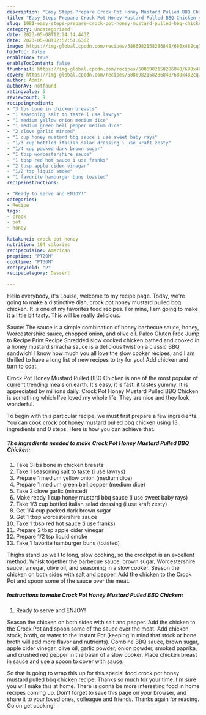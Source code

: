 ```yaml
---
description: "Easy Steps Prepare Crock Pot Honey Mustard Pulled BBQ Chicken yang Delicious"
title: "Easy Steps Prepare Crock Pot Honey Mustard Pulled BBQ Chicken yang Delicious"
slug: 1081-easy-steps-prepare-crock-pot-honey-mustard-pulled-bbq-chicken-yang-delicious
category: Uncategorized
date: 2023-05-08T12:24:14.443Z
date: 2023-05-08T02:52:51.636Z
image: https://img-global.cpcdn.com/recipes/5886982158286848/680x482cq70/crock-pot-honey-mustard-pulled-bbq-chicken-recipe-main-photo.jpg
hideToc: false
enableToc: true
enableTocContent: false
thumbnail: https://img-global.cpcdn.com/recipes/5886982158286848/680x482cq70/crock-pot-honey-mustard-pulled-bbq-chicken-recipe-main-photo.jpg
cover: https://img-global.cpcdn.com/recipes/5886982158286848/680x482cq70/crock-pot-honey-mustard-pulled-bbq-chicken-recipe-main-photo.jpg
author: Admin
authorAv: notfound
ratingvalue: 5
reviewcount: 9
recipeingredient:
- "3 lbs bone in chicken breasts"
- "1 seasoning salt to taste i use lawrys"
- "1 medium yellow onion medium dice"
- "1 medium green bell pepper medium dice"
- "2 clove garlic minced"
- "1 cup honey mustard bbq sauce i use sweet baby rays"
- "1/3 cup bottled italian salad dressing i use kraft zesty"
- "1/4 cup packed dark brown sugar"
- "1 tbsp worcestershire sauce"
- "1 tbsp red hot sauce i use franks"
- "2 tbsp apple cider vinegar"
- "1/2 tsp liquid smoke"
- "1 favorite hamburger buns toasted"
recipeinstructions:

- "Ready to serve and ENJOY!"
categories:
- Recipe
tags:
- crock
- pot
- honey

katakunci: crock pot honey 
nutrition: 164 calories
recipecuisine: American
preptime: "PT20M"
cooktime: "PT30M"
recipeyield: "2"
recipecategory: Dessert

---
```



Hello everybody, it's Louise, welcome to my recipe page. Today, we're going to make a distinctive dish, crock pot honey mustard pulled bbq chicken. It is one of my favorites food recipes. For mine, I am going to make it a little bit tasty. This will be really delicious.

Sauce: The sauce is a simple combination of honey barbecue sauce, honey, Worcestershire sauce, chopped onion, and olive oil. Paleo Gluten Free Jump to Recipe Print Recipe Shredded slow cooked chicken bathed and cooked in a honey mustard sriracha sauce is a delicious twist on a classic BBQ sandwich! I know how much you all love the slow cooker recipes, and I am thrilled to have a long list of new recipes to try for you! Add chicken and turn to coat.

Crock Pot Honey Mustard Pulled BBQ Chicken is one of the most popular of current trending meals on earth. It's easy, it is fast, it tastes yummy. It is appreciated by millions daily. Crock Pot Honey Mustard Pulled BBQ Chicken is something which I've loved my whole life. They are nice and they look wonderful.


To begin with this particular recipe, we must first prepare a few ingredients. You can cook crock pot honey mustard pulled bbq chicken using 13 ingredients and 0 steps. Here is how you can achieve that.

<!--inarticleads1-->

##### The ingredients needed to make Crock Pot Honey Mustard Pulled BBQ Chicken:

1. Take 3 lbs bone in chicken breasts
1. Take 1 seasoning salt to taste (i use lawrys)
1. Prepare 1 medium yellow onion (medium dice)
1. Prepare 1 medium green bell pepper (medium dice)
1. Take 2 clove garlic (minced)
1. Make ready 1 cup honey mustard bbq sauce (i use sweet baby rays)
1. Take 1/3 cup bottled italian salad dressing (i use kraft zesty)
1. Get 1/4 cup packed dark brown sugar
1. Get 1 tbsp worcestershire sauce
1. Take 1 tbsp red hot sauce (i use franks)
1. Prepare 2 tbsp apple cider vinegar
1. Prepare 1/2 tsp liquid smoke
1. Take 1 favorite hamburger buns (toasted)


Thighs stand up well to long, slow cooking, so the crockpot is an excellent method. Whisk together the barbecue sauce, brown sugar, Worcestershire sauce, vinegar, olive oil, and seasoning in a slow cooker. Season the chicken on both sides with salt and pepper. Add the chicken to the Crock Pot and spoon some of the sauce over the meat. 

<!--inarticleads2-->

##### Instructions to make Crock Pot Honey Mustard Pulled BBQ Chicken:


1. Ready to serve and ENJOY!

Season the chicken on both sides with salt and pepper. Add the chicken to the Crock Pot and spoon some of the sauce over the meat. Add chicken stock, broth, or water to the Instant Pot (keeping in mind that stock or bone broth will add more flavor and nutrients). Combine BBQ sauce, brown sugar, apple cider vinegar, olive oil, garlic powder, onion powder, smoked paprika, and crushed red pepper in the basin of a slow cooker. Place chicken breast in sauce and use a spoon to cover with sauce. 

So that is going to wrap this up for this special food crock pot honey mustard pulled bbq chicken recipe. Thanks so much for your time. I'm sure you will make this at home. There is gonna be more interesting food in home recipes coming up. Don't forget to save this page on your browser, and share it to your loved ones, colleague and friends. Thanks again for reading. Go on get cooking!
